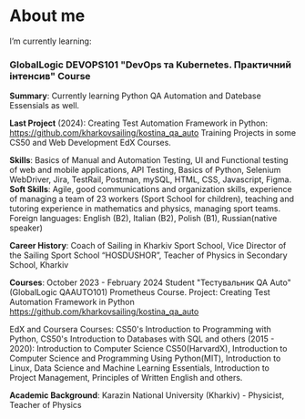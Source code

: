 # About me

I’m currently learning:
### GlobalLogic DEVOPS101 **"DevOps та Kubernetes. Практичний інтенсив"** Course

**Summary**:
Currently learning Python QA Automation and Datebase Essensials as well.

**Last Project** (2024): Creating Test Automation Framework in Python: https://github.com/kharkovsailing/kostina_qa_auto
Training Projects in some CS50 and Web Development EdX Courses.

**Skills**:
Basics of Manual and Automation Testing, UI and Functional testing of web and mobile applications, API Testing, Basics of Python, Selenium WebDriver, Jira, TestRail, Postman, mySQL, HTML, CSS, Javascript, Figma.
**Soft Skills**: Agile, good communications and organization skills, experience of managing a team of 23 workers (Sport School for children), teaching and tutoring experience in mathematics and physics, managing sport teams.
Foreign languages: English (B2), Italian (B2), Polish (B1), Russian(native speaker)

**Career History**:
Coach of Sailing in Kharkiv Sport School, Vice Director of the Sailing Sport School  “HOSDUSHOR”, Teacher of Physics in Secondary School, Kharkiv

**Courses**:
October 2023 - February 2024 
Student "Тестувальник QA Auto"(GlobalLogic QAAUTO101) Prometheus Course.
Project: Creating Test Automation Framework in Python
 https://github.com/kharkovsailing/kostina_qa_auto

EdX and Coursera Courses: CS50's Introduction to Programming with Python, CS50's Introduction to Databases with SQL and others (2015 - 2020):
Introduction to Computer Science CS50(HarvardX), Introduction to Computer Science and Programming Using Python(MIT), Introduction to Linux, Data Science and Machine Learning Essentials, Introduction to Project Management, Principles of Written English and others.

**Academic Background**:
Karazin National  University (Kharkiv) - Physicist, Teacher of Physics
